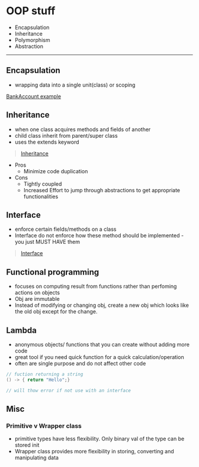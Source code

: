 # OOP stuff

- Encapsulation
- Inheritance 
- Polymorphism
- Abstraction

--- 

## Encapsulation

- wrapping data into a single unit(class) or scoping

[BankAccount example](BankAccount1/)

## Inheritance

- when one class acquires methods and fields of another
- child class inherit from parent/super class
- uses the extends keyword

> [Inheritance](Insects/)

- Pros
  - Minimize code duplication
- Cons
  - Tightly coupled
  - Increased Effort to jump through abstractions to get appropriate functionalities

## Interface

- enforce certain fields/methods on a class
- Interface do not enforce how these method should be implemented - you just MUST HAVE them

> [Interface](Pets/)


## Functional programming

- focuses on computing result from functions rather than perfoming actions on objects
- Obj are immutable
- Instead of modifying or changing obj, create a new obj which looks like the old obj except for the change.

## Lambda

- anonymous objects/ functions that you can create without adding more code
- great tool if you need quick function for a quick calculation/operation
- often are single purpose and do not affect other code

```java
// fuction returning a string
() -> { return "Hello";}

// will thow error if not use with an interface
```


## Misc

### Primitive v Wrapper class

- primitive types have less flexibility. Only binary val of the type can be stored init
- Wrapper class provides more flexibility in storing, converting and manipulating data

